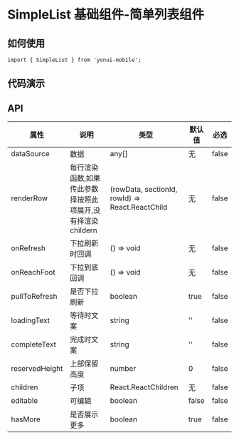 # SimpleList 基础组件-简单列表组件
## 如何使用

```
import { SimpleList } from 'yonui-mobile';

```

## 代码演示


## API

属性 | 说明 | 类型 | 默认值 | 必选
----|-----|------|------|------
dataSource | 数据 | any[] | 无 | false
renderRow | 每行渲染函数,如果传此参数择按照此项展开,没有择渲染childern | (rowData, sectionId, rowId) => React.ReactChild | 无 | false
onRefresh | 下拉刷新时回调 | () => void | 无 | false
onReachFoot | 下拉到底回调 | () => void | 无 | false
pullToRefresh | 是否下拉刷新 | boolean | true | false
loadingText | 等待时文案 | string | '' | false
completeText | 完成时文案 | string | '' | false
reservedHeight | 上部保留高度 | number | 0 | false
children | 子项 | React.ReactChildren | 无 | false
editable | 可编辑 | boolean | false | false
hasMore | 是否展示更多 | boolean | true | false
